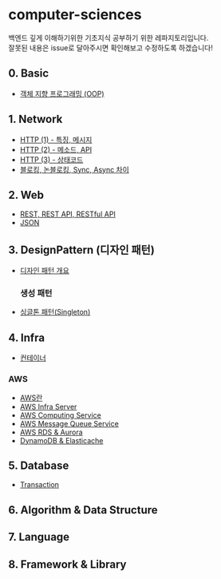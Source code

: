 # computer-sciences
백엔드 깊게 이해하기위한 기초지식 공부하기 위한 레파지토리입니다.  
잘못된 내용은 issue로 달아주시면 확인해보고 수정하도록 하겠습니다!


## 0. Basic
- [객체 지향 프로그래밍 (OOP)](https://github.com/5onchangwoo/computer-sciences/blob/main/basic/%EA%B0%9D%EC%B2%B4%EC%A7%80%ED%96%A5%ED%94%84%EB%A1%9C%EA%B7%B8%EB%9E%98%EB%B0%8D(OOP).md)
## 1. Network  
- [HTTP (1) - 특징, 메시지](https://github.com/5onchangwoo/computer-sciences/blob/main/network/http1.md)
- [HTTP (2) - 메소드, API](https://github.com/5onchangwoo/computer-sciences/blob/main/network/http2.md)
- [HTTP (3) - 상태코드](https://github.com/5onchangwoo/computer-sciences/blob/main/network/http3.md)
- [블로킹, 논블로킹, Sync, Async 차이](https://github.com/5onchangwoo/computer-sciences/blob/main/network/SyncVsAsync%26blockingVsNonblocking.md)

## 2. Web  
- [REST, REST API, RESTful API](https://github.com/5onchangwoo/computer-sciences/blob/main/web/REST%2C%20REST%20API%2C%20RESTful%20API.md)
- [JSON](https://github.com/5onchangwoo/computer-sciences/blob/main/web/JSON.md)

## 3. DesignPattern (디자인 패턴)
- [디자인 패턴 개요](https://github.com/5onchangwoo/computer-sciences/blob/main/design-pattern/%EB%94%94%EC%9E%90%EC%9D%B8%ED%8C%A8%ED%84%B4%20%EA%B0%9C%EC%9A%94.md)
  ### 생성 패턴
- [싱글톤 패턴(Singleton)](https://github.com/5onchangwoo/computer-sciences/blob/main/design-pattern/singleton.md)

## 4. Infra
- [컨테이너](https://github.com/5onchangwoo/computer-sciences/blob/main/Infra/Container.md)

### AWS
- [AWS란](https://github.com/5onchangwoo/computer-sciences/blob/main/aws/AWS%EB%9E%80.md)
- [AWS Infra Server](https://github.com/5onchangwoo/computer-sciences/blob/main/aws/AWS%20Infra%20Service(VPC%2C%20API%20Gateway%2C%20ARN%2C%20ELB%2C%20S3%2C%20CloudFront).md)
- [AWS Computing Service](https://github.com/5onchangwoo/computer-sciences/blob/main/aws/Computing%20Power%20%EC%84%9C%EB%B9%84%EC%8A%A4%20(AWS%20EC2%2C%20AWS%20Elastic%20Beanstalk%2C%20AWS%20ECS%2C%20AWS%20Fargate%2C%20AWS%20Lambda%20(Serverless)).md)
- [AWS Message Queue Service](https://github.com/5onchangwoo/computer-sciences/blob/main/aws/Message%20Queue.md)
- [AWS RDS & Aurora](https://github.com/5onchangwoo/computer-sciences/blob/main/aws/RDS%2C%20Aurora.md)
- [DynamoDB & Elasticache](https://github.com/5onchangwoo/computer-sciences/blob/main/aws/DynamoDB,%20Elasticache.md)

## 5. Database
- [Transaction](https://github.com/5onchangwoo/computer-sciences/blob/main/database/tansaction.md)

## 6. Algorithm & Data Structure

## 7. Language

## 8. Framework & Library

